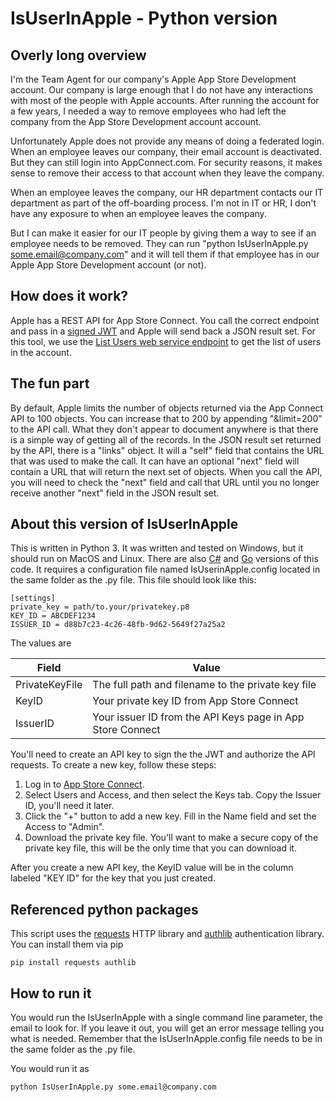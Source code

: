 # IsUserInApple - Python version
## Overly long overview
I'm the Team Agent for our company's Apple App Store Development account. Our company is large enough that I do not have any interactions with most of the people with Apple accounts. After running the account for a few years, I needed a way to remove employees who had left the company from the App Store Development account account.

Unfortunately Apple does not provide any means of doing a federated login. When an employee leaves our company, their email account is deactivated. But they can still login into AppConnect.com. For security reasons, it makes sense to remove their access to that account when they leave the company.

When an employee leaves the company, our HR department contacts our IT department as part of the off-boarding process. I'm not in IT or HR, I don't have any exposure to when an employee leaves the company.

But I can make it easier for our IT people by giving them a way to see if an employee needs to be removed.  They can run "python IsUserInApple.py some.email@company.com" and it will tell them if that employee has in our Apple App Store Development account (or not).

## How does it work?
Apple has a REST API for App Store Connect. You call the correct endpoint and pass in a <a href="https://developer.apple.com/documentation/appstoreconnectapi/generating_tokens_for_api_requests" target="_blank">signed JWT</a> and Apple will send back a JSON result set. For this tool, we use the <a href="https://developer.apple.com/documentation/appstoreconnectapi/list_users" target="_blank">List Users web service endpoint</a> to get the list of users in the account.

## The fun part
By default, Apple limits the number of objects returned via the App Connect API to 100 objects. You can increase that to 200 by appending "&limit=200" to the API call. What they don't appear to document anywhere is that there is a simple way of getting all of the records. In the JSON result set returned by the API, there is a "links" object.  It will a "self" field that contains the URL that was used to make the call. It can have an optional "next" field will contain a URL that will return the next set of objects. When you call the API, you will need to check the "next" field and call that URL until you no longer receive another "next" field in the JSON result set.

## About this version of IsUserInApple
This is written in Python 3. It was written and tested on Windows, but it should run on MacOS and Linux. There are also <a href="https://github.com/anotherlab/IsUserinApple-dotnet" target="_blank">C#</a> and <a href="https://github.com/anotherlab/IsUserInApple-golang" target="_blank">Go</a> versions of this code. It requires a configuration file named IsUserinApple.config located in the same folder as the .py file. This file should look like this:

    [settings]
    private_key = path/to.your/privatekey.p8
    KEY_ID = ABCDEF1234
    ISSUER_ID = d88b7c23-4c26-48fb-9d62-5649f27a25a2

The values are

| Field          | Value                                    |
|----------------|------------------------------------------|
| PrivateKeyFile | The full path and filename to the private key file |
| KeyID | Your private key ID from App Store Connect |
| IssuerID | Your issuer ID from the API Keys page in App Store Connect |

You'll need to create an API key to sign the the JWT and authorize the API requests. To create a new key, follow these steps:

1. Log in to <a href="https://appstoreconnect.apple.com/" target="_blank">App Store Connect</a>.
2. Select Users and Access, and then select the Keys tab.  Copy the Issuer ID, you'll need it later.
3. Click the "+" button to add a new key. Fill in the Name field and set the Access to "Admin".
4. Download the private key file. You'll want to make a secure copy of the private key file, this will be the only time that you can download it.

After you create a new API key, the KeyID value will be in the column labeled "KEY ID" for the key that you just created.

## Referenced python packages
This script uses the <a href="https://docs.python-requests.org/en/master/" target="_blank">requests</a> HTTP library and <a href="https://docs.authlib.org/en/stable/" target="_blank">authlib</a> authentication library. You can install them via pip

    pip install requests authlib
    
## How to run it
You would run the IsUserInApple with a single command line parameter, the email to look for. If you leave it out, you will get an error message telling you what is needed. Remember that the IsUserInApple.config file needs to be in the same folder as the .py file.

You would run it as

    python IsUserInApple.py some.email@company.com

